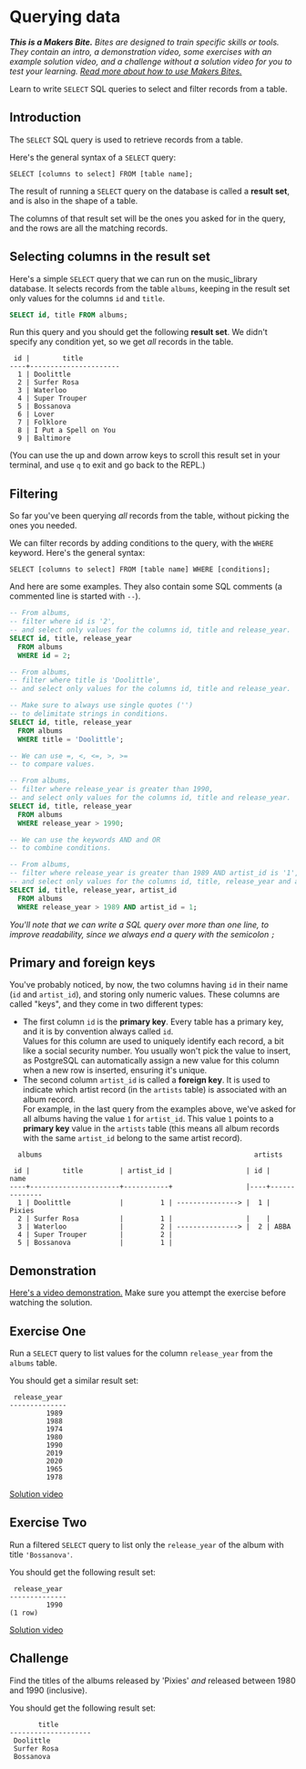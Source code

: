 # Querying data

_**This is a Makers Bite.** Bites are designed to train specific skills or
tools. They contain an intro, a demonstration video, some exercises with an
example solution video, and a challenge without a solution video for you to test
your learning. [Read more about how to use Makers
Bites.](https://github.com/makersacademy/course/blob/main/labels/bites.md)_

Learn to write `SELECT` SQL queries to select and filter records from a table.

<!-- OMITTED -->

## Introduction

The `SELECT` SQL query is used to retrieve records from a table.

Here's the general syntax of a `SELECT` query:

```
SELECT [columns to select] FROM [table name];
```

The result of running a `SELECT` query on the database is called a **result set**, and is also in the shape of a table.

The columns of that result set will be the ones you asked for in the query, and the rows are all the matching records.

## Selecting columns in the result set

Here's a simple `SELECT` query that we can run on the music_library database. It selects records from the table `albums`, keeping in the result set only values for the columns `id` and `title`. 

```sql
SELECT id, title FROM albums;
```

Run this query and you should get the following **result set**. We didn't specify any condition yet, so we get _all_ records in the table.

```
 id |        title         
----+----------------------
  1 | Doolittle
  2 | Surfer Rosa
  3 | Waterloo
  4 | Super Trouper
  5 | Bossanova
  6 | Lover
  7 | Folklore
  8 | I Put a Spell on You
  9 | Baltimore
```

(You can use the up and down arrow keys to scroll this result set in your terminal, and use `q` to exit and go back to the REPL.)

## Filtering

So far you've been querying _all_ records from the table, without picking the ones you needed.

We can filter records by adding conditions to the query, with the `WHERE` keyword. Here's the general syntax:

```
SELECT [columns to select] FROM [table name] WHERE [conditions];
```

And here are some examples. They also contain some SQL comments (a commented line is started with `--`).

```sql
-- From albums,
-- filter where id is '2',
-- and select only values for the columns id, title and release_year.
SELECT id, title, release_year
  FROM albums
  WHERE id = 2;

-- From albums,
-- filter where title is 'Doolittle',
-- and select only values for the columns id, title and release_year.

-- Make sure to always use single quotes ('')
-- to delimitate strings in conditions.
SELECT id, title, release_year
  FROM albums
  WHERE title = 'Doolittle';

-- We can use =, <, <=, >, >=
-- to compare values.

-- From albums,
-- filter where release_year is greater than 1990,
-- and select only values for the columns id, title and release_year.
SELECT id, title, release_year
  FROM albums
  WHERE release_year > 1990;

-- We can use the keywords AND and OR
-- to combine conditions.

-- From albums,
-- filter where release_year is greater than 1989 AND artist_id is '1',
-- and select only values for the columns id, title, release_year and artist_id.
SELECT id, title, release_year, artist_id
  FROM albums
  WHERE release_year > 1989 AND artist_id = 1;
```

*You'll note that we can write a SQL query over more than one line, to improve readability, since we always end a query with the semicolon `;`*

## Primary and foreign keys

You've probably noticed, by now, the two columns having `id` in their name (`id` and `artist_id`), and storing only numeric values. These columns are called "keys", and they come in two different types:
  * The first column `id` is the **primary key**. Every table has a primary key, and it is by convention always called `id`.  
  Values for this column are used to uniquely identify each record, a bit like a social security number. You usually won't pick the value to insert, as PostgreSQL can automatically assign a new value for this column when a new row is inserted, ensuring it's unique.
  * The second column `artist_id` is called a **foreign key**. It is used to indicate which artist record (in the `artists` table) is associated with an album record.  
  For example, in the last query from the examples above, we've asked for all albums having the value `1` for `artist_id`. This value `1` points to a **primary key** value in the `artists` table (this means all album records with the same `artist_id` belong to the same artist record).

```
  albums                                                    artists

 id |        title         | artist_id |                  | id |     name     
----+----------------------+-----------+                  |----+--------------
  1 | Doolittle            |         1 | ---------------> |  1 | Pixies
  2 | Surfer Rosa          |         1 |                  |    |
  3 | Waterloo             |         2 | ---------------> |  2 | ABBA
  4 | Super Trouper        |         2 |                  
  5 | Bossanova            |         1 |                                
```

## Demonstration

[Here's a video demonstration.](https://www.youtube.com/watch?v=9wT1FVQbPZw&t=935s) Make sure you attempt the exercise before watching the solution.

## Exercise One

Run a `SELECT` query to list values for the column `release_year` from the `albums` table.

You should get a similar result set:

```
 release_year 
--------------
         1989
         1988
         1974
         1980
         1990
         2019
         2020
         1965
         1978
```

[Solution video](https://www.youtube.com/watch?v=9wT1FVQbPZw&t=1619s)

## Exercise Two

Run a filtered `SELECT` query to list only the `release_year` of the album with title `'Bossanova'`.

You should get the following result set:

```
 release_year 
--------------
         1990
(1 row)
```

[Solution video](https://www.youtube.com/watch?v=9wT1FVQbPZw&t=1619s)

## Challenge

Find the titles of the albums released by 'Pixies' _and_ released between 1980 and 1990 (inclusive).

You should get the following result set:

```
       title        
--------------------
 Doolittle
 Surfer Rosa
 Bossanova
```
